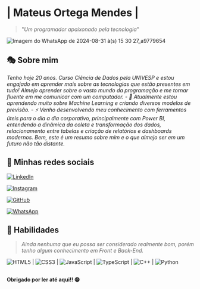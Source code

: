 
# | Mateus Ortega Mendes | 
> "*Um programador apaixonado pela tecnologia*"

![Imagem do WhatsApp de 2024-08-31 à(s) 15 30 27_a9779654](https://github.com/user-attachments/assets/c9d5ee20-a43e-4271-872c-d55497ce18e2)


## 🎭 Sobre mim
*Tenho hoje 20 anos. Curso Ciência de Dados pela UNIVESP e estou engajado em aprender mais sobre as tecnologias que estão presentes em tudo! Almejo aprender sobre o vasto mundo da programação e me tornar fluente em me comunicar com um computador. - 🌱 Atualmente estou aprendendo muito sobre Machine Learning e criando diversos modelos de previsão. - ⚡ Venho desenvolvendo meu conhecimento com ferramentos úteis para o dia a dia corporativo, principalmente com Power BI, entendendo a dinâmica da coleta e transformação dos dados, relacionamento entre tabelas e criação de relatórios e dashboards modernos. Bem, este é um resumo sobre mim e o que almejo ser em um futuro não tão distante.*

## 🫧 Minhas redes sociais
[![LinkedIn](https://img.shields.io/badge/LinkedIn-black?style=for-the-badge&logo=linkedin&logoColor=gold)](https://www.linkedin.com/in/mateus-10001/)

[![Instagram](https://img.shields.io/badge/-Instagram-black?style=for-the-badge&logo=instagram&logoColor=gold)](https://www.instagram.com/SEUUSERNAME/)

[![GitHub](https://img.shields.io/badge/GitHub-black?style=for-the-badge&logo=github&logoColor=gold)](https://github.com/MaOtg)

[![WhatsApp](https://img.shields.io/badge/WhatsApp-black?style=for-the-badge&logo=whatsapp&logoColor=gold)](https://wa.me/+5561996855744)

## 🫧 Habilidades
> *Ainda nenhuma que eu possa ser considerado realmente bom, porém tenho algum conhecimento em Front e Back-End.*

![HTML5](https://img.shields.io/badge/HTML5-E34F26?style=for-the-badge&logo=html5&logoColor=white) |
![CSS3](https://img.shields.io/badge/CSS3-1572B6?style=for-the-badge&logo=css3&logoColor=white) |
![JavaScript](https://img.shields.io/badge/JavaScript-F7DF1E?style=for-the-badge&logo=javascript&logoColor=black) |
![TypeScript](https://img.shields.io/badge/TypeScript-007ACC?style=for-the-badge&logo=typescript&logoColor=white) |
![C++](https://img.shields.io/badge/C%2B%2B-00599C?style=for-the-badge&logo=c%2B%2B&logoColor=white) |
![Python](https://img.shields.io/badge/python-3670A0?style=for-the-badge&logo=python&logoColor=ffdd54)


## 

**Obrigado por ler até aqui!! 😁**

<!--
**MaOtg/MaOtg** is a ✨ _special_ ✨ repository because its `README.md` (this file) appears on your GitHub profile.

Here are some ideas to get you started:

- 🔭 I’m currently working on ...
- 🌱 I’m currently learning ...
- 👯 I’m looking to collaborate on ...
- 🤔 I’m looking for help with ...
- 💬 Ask me about ...
- 📫 How to reach me: ...
- 😄 Pronouns: ...
- ⚡ Fun fact: ...
-->
